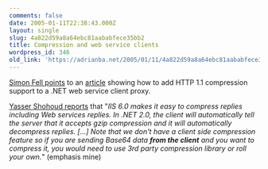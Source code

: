 ```yaml
---
comments: false
date: 2005-01-11T22:38:43.000Z
layout: single
slug: 4a822d59a8a64ebc81aababfece35bb2
title: Compression and web service clients
wordpress_id: 346
old_link: 'https://adrianba.net/2005/01/11/4a822d59a8a64ebc81aababfece35bb2/'
---
```

[Simon
Fell points](http://www.pocketsoap.com/weblog/2004/11/1499.html) to an
[article](http://www.sforce.com/resources/tn-8.jsp)
showing how to add HTTP 1.1 compression support to a .NET web
service client proxy.

[
Yasser Shohoud reports](http://blogs.msdn.com/Yassers/archive/2004/11/10/255212.aspx) that "_IIS 6.0 makes it easy to
compress replies including Web services replies. In .NET 2.0, the
client will automatically tell the server that it accepts gzip
compression and it will automatically decompress replies. [...]
Note that we don't have a client side compression feature so if you
are sending Base64 data **from the client** and you
want to compress it, you would need to use 3rd party compression
library or roll your own._" (emphasis mine)
